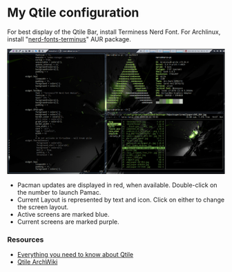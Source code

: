 # My Qtile configuration 
For best display of the Qtile Bar, install Terminess Nerd Font. For Archlinux, install "[nerd-fonts-terminus](https://aur.archlinux.org/packages/nerd-fonts-terminus/)" AUR package.


![qtile_scrot](.scrots/qtile.png)

* Pacman updates are displayed in red, when available. Double-click on the number to launch Pamac.
* Current Layout is represented by text and icon. Click on either to change the screen layout.
* Active screens are marked blue.
* Current screens are marked purple.

### Resources
* [Everything you need to know about Qtile](http://docs.qtile.org/en/latest/index.html)
* [Qtile ArchWiki](https://wiki.archlinux.org/index.php/Qtile)
